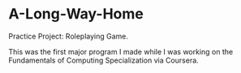 # A-Long-Way-Home
Practice Project: Roleplaying Game.

This was the first major program I made while I was working on the Fundamentals of Computing Specialization via Coursera.


